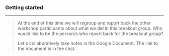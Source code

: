 ### Getting started
---------------------------------
>At the end of this time we will regroup and report back the other workshop participants about what we did in this breakout group. Who would like to be the person/s who report back for the breakout group?

>Let's collaboratively take notes in the Google Document. The link to the document is in the chat.
